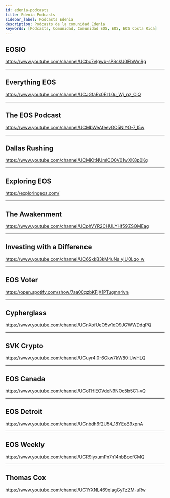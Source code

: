 ```yaml
---
id: edenia-podcasts
title: Edenia Podcasts
sidebar_label: Podcasts Edenia
description: Podcasts de la comunidad Edenia
keywords: [Podcasts, Comunidad, Comunidad EOS, EOS, EOS Costa Rica]
---
```


## EOSIO

https://www.youtube.com/channel/UCbc7vIgwb-sPSckU0FbWmRg

* * *

## Everything EOS 

https://www.youtube.com/channel/UCJGfaRx0EzL0u_Wj_nz_CiQ

* * *

## The EOS Podcast

https://www.youtube.com/channel/UCMbWeAfeeyGO5NlYO-7_I5w

* * *

## Dallas Rushing

https://www.youtube.com/channel/UCMiOtNUmlOO0V01wXK8p0Kg

* * *

## Exploring EOS

https://exploringeos.com/

* * *

## The Awakenment

https://www.youtube.com/channel/UCphVYR2CHULYHf59ZSQMEag

* * *

## Investing with a Difference

https://www.youtube.com/channel/UC6SxkB3kM4uNs_yIU0Lqo_w

* * *

## EOS Voter 

https://open.spotify.com/show/7aa00qzbKFjX1PTugmn4vn

* * *

## Cypherglass

https://www.youtube.com/channel/UCnXofUeO5w1dO9JGWWDdqPQ

* * *

## SVK Crypto

https://www.youtube.com/channel/UCuyr4l0-6Gkw7kW80lUwHLQ

* * *

## EOS Canada

https://www.youtube.com/channel/UCoTHlEOVdeN9NOc5b5C1-vQ

* * *

## EOS Detroit

https://www.youtube.com/channel/UCnbdh6f2U54_18YEe89xpnA

* * *

## EOS Weekly

https://www.youtube.com/channel/UCR9iyxumPn7n14nbBocfCMQ

* * *

## Thomas Cox

https://www.youtube.com/channel/UC1YXNL469qIagGyTzZM-uRw


